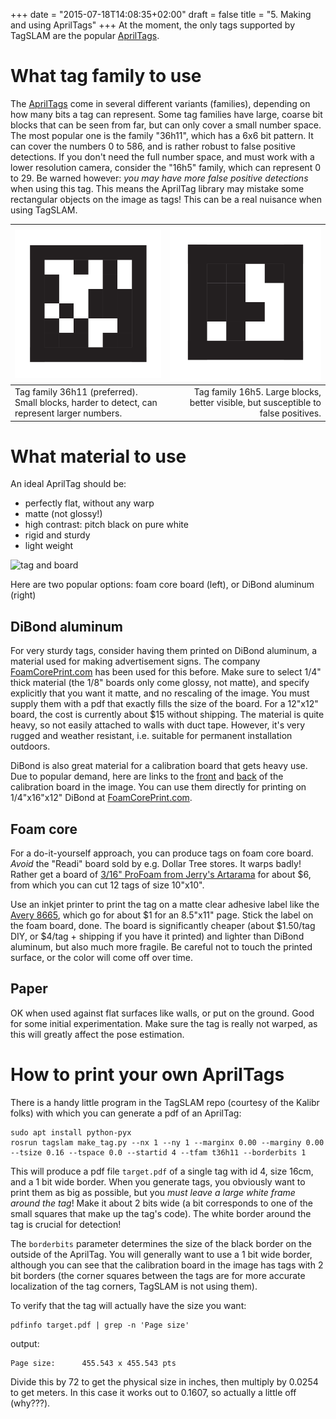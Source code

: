 +++
date = "2015-07-18T14:08:35+02:00"
draft = false
title = "5. Making and using AprilTags"
+++
At the moment, the only tags supported by TagSLAM are the
popular [AprilTags](https://april.eecs.umich.edu/software/apriltag).

# What tag family to use

The [AprilTags](https://april.eecs.umich.edu/software/apriltag) come
in several different variants (families), depending on how many bits a tag can
represent. Some tag families have large, coarse bit blocks that can be
seen from far, but can only cover a small number space. The most
popular one is the family "36h11", which has a 6x6 bit pattern. It can
cover the numbers 0 to 586, and is rather robust to false positive
detections. If you don't need the full number space, and must work
with a lower resolution camera, consider the "16h5" family, which
can represent 0 to 29. Be warned
however: *you may have more false positive detections* when using this
tag. This means the AprilTag library may mistake some rectangular
objects on the image as tags! This can be a real nuisance when using
TagSLAM.

<!--
<table>
<tr><td>![tag 36h11](../media/tag_36h11.png)</td>
<td>![tag 16h5](../media/tag_16h5.png)</td>
</tr>
<tr><td>Tag family 36h11 (preferred). Small blocks, harder to detect, can
represent larger numbers.</td>
<td>Tag family 16h5. Large blocks, better visible, but susceptible to
false positives.</td>
</tr>
<table>
-->
|![tag 36h11](../media/tag_36h11.png)|![tag 16h5](../media/tag_16h5.png)</td>|
|------------------------------------|--------------------------------------:|
|Tag family 36h11 (preferred). Small blocks, harder to detect, can represent larger numbers.|Tag family 16h5. Large blocks, better visible, but susceptible to false positives.|
# What material to use
An ideal AprilTag should be:

- perfectly flat, without any warp
- matte (not glossy!)
- high contrast: pitch black on pure white
- rigid and sturdy
- light weight

![tag and board](../media/tag_and_board.jpg)

Here are two popular options: foam core board (left), or DiBond
aluminum (right)

## DiBond aluminum

For very sturdy tags, consider having them printed on DiBond
aluminum, a material used for making advertisement signs.
The company [FoamCorePrint.com](https://www.foamcoreprint.com/) has
been used for this before. Make sure to select 1/4" thick material
(the 1/8" boards only come glossy, not matte), and specify explicitly
that you want it matte, and no rescaling of the image. You must supply
them with a pdf that exactly fills the size of the board. For a
12"x12" board, the cost is currently about \$15 without shipping. The material is
quite heavy, so not easily attached to walls with duct tape. However, it's very
rugged and weather resistant, i.e. suitable for permanent installation
outdoors.

DiBond is also great material for a calibration board that gets
heavy use. Due to popular demand, here are links to
the [front](../media/aprilgrid_16x12.pdf)
and [back](../media/checkerboard_16x12.pdf) of the calibration board
in the image. You can use them directly for printing on 1/4"x16"x12"
DiBond at [FoamCorePrint.com](https://www.foamcoreprint.com/).

## Foam core

For a do-it-yourself approach, you can produce tags on foam core
board. *Avoid* the "Readi" board sold by e.g. Dollar Tree
stores. It warps badly! Rather get a board
of
[3/16" ProFoam from Jerry's Artarama](https://www.jerrysartarama.com/jerrys-pro-foam) for
about \$6, from which you can cut 12 tags of size 10"x10".

Use an inkjet printer to print the tag on a matte clear adhesive label like
the [Avery 8665](https://www.avery.com/products/labels/8665), which go
for about \$1 for an 8.5"x11" page. Stick the label on the foam board,
done. The board is significantly cheaper (about \$1.50/tag DIY, or
\$4/tag + shipping if you have it printed) and lighter
than DiBond aluminum, but also much more fragile. Be careful not to
touch the printed surface, or the color will come off over time.

## Paper

OK when used against flat surfaces like walls, or put on the
ground. Good for some initial experimentation. Make sure the tag is
really not warped, as this will greatly affect the pose estimation.

# How to print your own AprilTags

There is a handy little program in the TagSLAM repo (courtesy of the
Kalibr folks) with which you can generate a pdf of an AprilTag:

    sudo apt install python-pyx
    rosrun tagslam make_tag.py --nx 1 --ny 1 --marginx 0.00 --marginy 0.00 --tsize 0.16 --tspace 0.0 --startid 4 --tfam t36h11 --borderbits 1 

This will produce a pdf file ``target.pdf`` of a single tag with id 4,
size 16cm, and a 1 bit wide border. When you generate tags, you
obviously want to print them as big as possible, but you *must leave a
large white frame around the tag*! Make it about 2 bits wide (a bit
corresponds to one of the small squares that make up the tag's
code). The white border around the tag is crucial for detection!

The ``borderbits`` parameter determines the size of the black border
on the outside of the AprilTag. You will generally want to use a 1 bit
wide border, although you can see that the calibration board in the
image has tags with 2 bit borders (the corner squares between the tags
are for more accurate localization of the tag corners, TagSLAM is not
using them).

To verify that the tag will actually have the size you want:

    pdfinfo target.pdf | grep -n 'Page size'

output:

    Page size:      455.543 x 455.543 pts

Divide this by 72 to get the physical size in inches, then multiply by
0.0254 to get meters. In this case it works out to 0.1607, so actually
a little off (why???).
